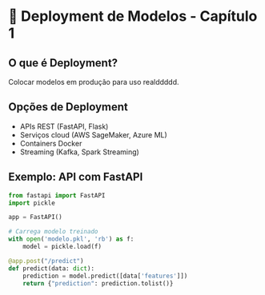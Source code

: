 # 🚀 Deployment de Modelos - Capítulo 1

## O que é Deployment?
Colocar modelos em produção para uso realddddd.

## Opções de Deployment
- APIs REST (FastAPI, Flask)
- Serviços cloud (AWS SageMaker, Azure ML)
- Containers Docker
- Streaming (Kafka, Spark Streaming)

## Exemplo: API com FastAPI
```python
from fastapi import FastAPI
import pickle

app = FastAPI()

# Carrega modelo treinado
with open('modelo.pkl', 'rb') as f:
    model = pickle.load(f)

@app.post("/predict")
def predict(data: dict):
    prediction = model.predict([data['features']])
    return {"prediction": prediction.tolist()}